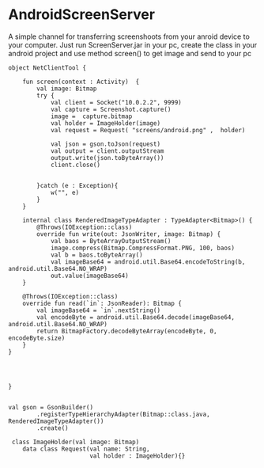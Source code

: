 # AndroidScreenServer


A simple channel for transferring screenshoots from your anroid device to your computer. 
Just run ScreenServer.jar in your pc, create the class in your android project and use method screen() to get image and
send to your pc


    object NetClientTool {

        fun screen(context : Activity)  {
            val image: Bitmap
            try {
                val client = Socket("10.0.2.2", 9999)
                val capture = Screenshot.capture()
                image =  capture.bitmap
                val holder = ImageHolder(image)
                val request = Request( "screens/android.png" ,  holder)

                val json = gson.toJson(request)
                val output = client.outputStream
                output.write(json.toByteArray())
                client.close()


            }catch (e : Exception){
                w("", e)
            }
        }

        internal class RenderedImageTypeAdapter : TypeAdapter<Bitmap>() {
            @Throws(IOException::class)
            override fun write(out: JsonWriter, image: Bitmap) {
                val baos = ByteArrayOutputStream()
                image.compress(Bitmap.CompressFormat.PNG, 100, baos)
                val b = baos.toByteArray()
                val imageBase64 = android.util.Base64.encodeToString(b, android.util.Base64.NO_WRAP)
                out.value(imageBase64)
        }

        @Throws(IOException::class)
        override fun read(`in`: JsonReader): Bitmap {
            val imageBase64 = `in`.nextString()
            val encodeByte = android.util.Base64.decode(imageBase64, android.util.Base64.NO_WRAP)
            return BitmapFactory.decodeByteArray(encodeByte, 0, encodeByte.size)
        }
    }
    
    
 

    }

                       
    val gson = GsonBuilder()
            .registerTypeHierarchyAdapter(Bitmap::class.java, RenderedImageTypeAdapter())
            .create()
            
     class ImageHolder(val image: Bitmap)
        data class Request(val name: String,
                           val holder : ImageHolder){}
